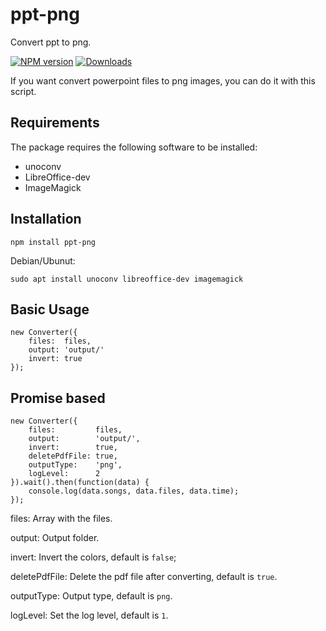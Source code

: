 # ppt-png
Convert ppt to png.

[![NPM version][npm-image]][npm-url] [![Downloads][downloads-image]][npm-url]

If you want convert powerpoint files to png images, you can do it with this script.

## Requirements

The package requires the following software to be installed:

* unoconv
* LibreOffice-dev
* ImageMagick

## Installation

    npm install ppt-png

Debian/Ubunut:

    sudo apt install unoconv libreoffice-dev imagemagick


## Basic Usage

```
new Converter({
    files:  files,
    output: 'output/'
    invert: true
});
```

## Promise based

```
new Converter({
    files:         files,
    output:        'output/',
    invert:        true,
    deletePdfFile: true,
    outputType:    'png',
    logLevel:      2
}).wait().then(function(data) {
    console.log(data.songs, data.files, data.time);
});
```


files: Array with the files.

output: Output folder.

invert: Invert the colors, default is `false`;

deletePdfFile: Delete the pdf file after converting, default is `true`.

outputType: Output type, default is `png`.

logLevel: Set the log level, default is `1`.


[downloads-image]: https://img.shields.io/npm/dm/ppt-png.svg
[npm-url]: https://www.npmjs.com/package/ppt-png
[npm-image]: https://img.shields.io/npm/v/ppt-png.svg
